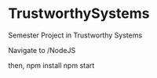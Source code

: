 # TrustworthySystems
Semester Project in Trustworthy Systems


Navigate to /NodeJS

then, 
npm install 
npm start
